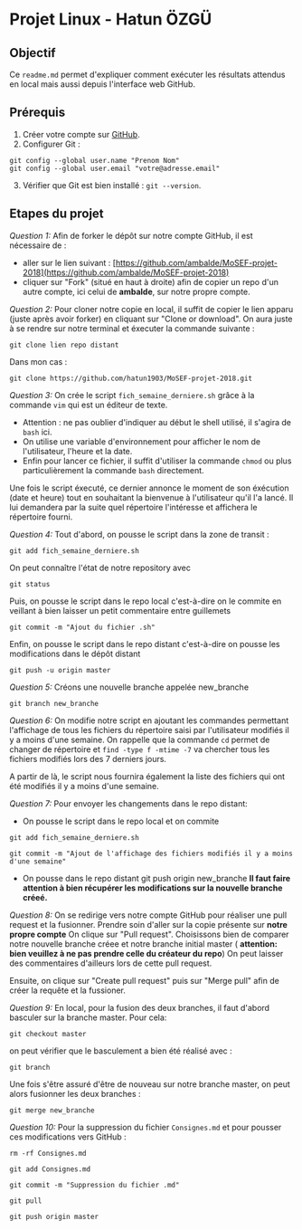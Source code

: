 # Projet Linux - Hatun ÖZGÜ

## Objectif

Ce `readme.md` permet d'expliquer comment exécuter les résultats attendus en local mais aussi depuis l'interface web GitHub.

## Prérequis
1. Créer votre compte sur [GitHub](https://github.com).
2. Configurer Git : 
 ```
 git config --global user.name "Prenom Nom"  
 git config --global user.email "votre@adresse.email"
 ```
3. Vérifier que Git est bien installé : `git --version`.


## Etapes du projet

*Question 1:* Afin de forker le dépôt sur notre compte GitHub, il est nécessaire de :
- aller sur le lien suivant : [https://github.com/ambalde/MoSEF-projet-2018](https://github.com/ambalde/MoSEF-projet-2018)
- cliquer sur "Fork" (situé en haut à droite) afin de copier un repo d'un autre compte, ici celui de **ambalde**, sur notre propre compte.


*Question 2:* Pour cloner notre copie en local, il suffit de copier le lien apparu (juste après avoir forker) en cliquant sur "Clone or download".
On aura juste à se rendre sur notre terminal et éxecuter la commande suivante :
```
git clone lien repo distant 
```
Dans mon cas : 
```
git clone https://github.com/hatun1903/MoSEF-projet-2018.git
```

  
*Question 3:* On crée le script `fich_semaine_derniere.sh` grâce à la commande `vim` qui est un éditeur de texte. 
- Attention : ne pas oublier d'indiquer au début le shell utilisé, il s'agira de `bash` ici.
- On utilise une variable d'environnement pour afficher le nom de l'utilisateur, l'heure et la date.
- Enfin pour lancer ce fichier, il suffit d'utiliser la commande `chmod` ou plus particulièrement la commande `bash` directement.

Une fois le script éxecuté, ce dernier annonce le moment de son éxécution (date et heure) tout en souhaitant la bienvenue à l'utilisateur qu'il l'a lancé. Il lui demandera par la suite quel répertoire l'intéresse et affichera le répertoire fourni.


*Question 4:* Tout d'abord, on pousse le script dans la zone de transit : 
``` 
git add fich_semaine_derniere.sh 
```
On peut connaître l'état de notre repository avec 
``` 
git status 
```
Puis, on pousse le script dans le repo local c'est-à-dire on le commite en veillant à bien laisser un petit commentaire entre guillemets 
```
git commit -m "Ajout du fichier .sh" 
```
Enfin, on pousse le script dans le repo distant c'est-à-dire on pousse les modifications dans le dépôt distant
``` 
git push -u origin master 
```


*Question 5:* Créons une nouvelle branche appelée new_branche
```
git branch new_branche
```

  
*Question 6:* On modifie notre script en ajoutant les commandes permettant l'affichage de tous les fichiers du répertoire saisi par l'utilisateur modifiés il y a moins d'une semaine.
On rappelle que la commande `cd` permet de changer de répertoire et `find -type f -mtime -7` va chercher tous les fichiers modifiés lors des 7 derniers jours.

A partir de là, le script nous fournira également la liste des fichiers qui ont été modifiés il y a moins d'une semaine. 


*Question 7:* Pour envoyer les changements dans le repo distant:
- On pousse le script dans le repo local et on commite 
```
git add fich_semaine_derniere.sh
```

```
git commit -m "Ajout de l'affichage des fichiers modifiés il y a moins d'une semaine"
```
- On pousse dans le repo distant 
git push origin new_branche
**Il faut faire attention à bien récupérer les modifications sur la nouvelle branche créeé.**


*Question 8:* On se redirige vers notre compte GitHub pour réaliser une pull request et la fusionner.
Prendre soin d'aller sur la copie présente sur **notre propre compte**
On clique sur "Pull request".
Choisissons bien de comparer notre nouvelle branche créee et notre branche initial master ( **attention: bien veuillez à ne pas prendre celle du créateur du repo**)
On peut laisser des commentaires d'ailleurs lors de cette pull request.

Ensuite, on clique sur "Create pull request" puis sur "Merge pull" afin de créer la requête et la fussioner.


*Question 9:* En local, pour la fusion des deux branches, il faut d'abord basculer sur la branche master. Pour cela:
```
git checkout master
```

on peut vérifier que le basculement a bien été réalisé avec : 
```
git branch 
```

Une fois s'être assuré d'être de nouveau sur notre branche master, on peut alors fusionner les deux branches :
```
git merge new_branche
```


*Question 10:* Pour la  suppression du fichier `Consignes.md` et pour pousser ces modifications vers GitHub :

```
rm -rf Consignes.md
```
```
git add Consignes.md
```
```
git commit -m "Suppression du fichier .md"
```
```
git pull
```
```
git push origin master
```


